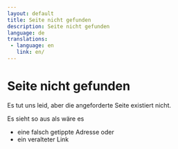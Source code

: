 ```yaml
---
layout: default
title: Seite nicht gefunden
description: Seite nicht gefunden
language: de
translations:
 - language: en
   link: en/
---
```

# Seite nicht gefunden

Es tut uns leid, aber die angeforderte Seite existiert nicht.

Es sieht so aus als wäre es

*	eine falsch getippte Adresse oder
*	ein veralteter Link

<script type="text/javascript">
var GOOG_FIXURL_LANG = 'de',
GOOG_FIXURL_SITE = 'https://abenteuer-irland.de';
</script>
<script type="text/javascript" src="http://linkhelp.clients.google.com/tbproxy/lh/wm/fixurl.js"></script>
